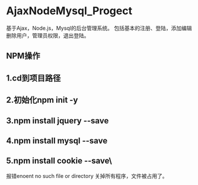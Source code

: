 # AjaxNodeMysql_Progect
基于Ajax，Node.js，Mysql的后台管理系统。
包括基本的注册、登陆，添加编辑删除用户，管理员权限，退出登陆。


## NPM操作
## 1.cd到项目路径
## 2.初始化npm	init -y
## 3.npm install jquery	--save
## 4.npm install mysql	--save
## 5.npm install cookie	--save\

报错enoent no such file or directory
关掉所有程序，文件被占用了。

